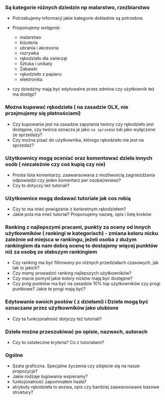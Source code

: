 ### Są kategorie różnych dziedzin np malarstwo, rzeźbiarstwo

- Potrzebujemy informacji jakie kategorie dokładnie są potrzebne.
- Proponujemy wstępnie:
  
    - malarstwo
    - biżuteria
    - ubrania i akcesoria
    - rozrywka
    - rękodzieło dla zwierząt
    - Sztuka i unikaty
    - Zabawki
    - rękodzieło z papieru
    - elektronika
- czy dziedziny mają być edytowalne przez admina czy użytkownik też ma dostęp?

### Można kupować rękodzieła ( na zasadzie OLX, nie przejmujemy się płatnościami)

- Czy kupowanie jest na zasadzie zapytania twórcy czy rękodzieło jest dostępne, czy twórca oznacza je jako `na sprzedaż` lub jako wyłączone ze sprzedaży?
- Czy można pisać do użytkownika, którego rękodzieło nie jest na sprzedaż?

### Użytkownicy mogą oceniać oraz komentować dzieła innych osób ( niezależnie czy coś kupią czy nie)

- Prosta lista komentarzy, zaawansowana z możliwością zagnieżdżania odpowiedzi czy jeden komentarz per osoba(review)?
- Czy to dotyczy też tutoriali?

###  Użytkownice mogą dodawać tutoriale jak cos robią

- Czy to ma mieć powiązanie z konkretnym rękodziełem?
- Jakie pola ma mieć tutorial? Proponujemy nazwę, opis i listę kroków

### Ranking z najlepszymi pracami, punkty za oceny od innych użytkowników ( rankingi w kategoriach) - zmiana koloru nicku zależnie od miejsca w rankingu, jeżeli osoba z dużym rankingiem da nam dobrą ocenę to dostajemy więcej punktów niż za osobę ze słabszym rankingiem

- Czy ranking ma być filtrowany po różnych przedziałach czasowych, jak tak to jakich?
- Czy mamy prowadzić ranking najlepszych użytkowników?
- Czy macie pomysł jakie kolory nicków mają być dostępne?
- Czy próg punktów ma być na zasadzie 10% top użytkowników czy progi puntkowe? Jakie te progi mają być?

### Edytowanie swoich postów ( z dziełami) i Dzieła mogą być oznaczane przez użytkowników jako ulubione

- Czy ta funkcjonalność dotyczy też tutoriali?

### Dzieła można przeszukiwać po opisie, nazwach, autorach

- Czy to ostateczne kryteria? Co z tutorialami?

### Ogólne

- Szata graficzna. Specjalne życzenia czy zdajecie się na nasze propozycje?
- Jakie rodzaje logowania wspieramy?
- funkcjonalność zapomniałem hasła?
- atrybuty rękodzieła to anzwa, opis czy bardziej zaawansowane bazowe struktury?
